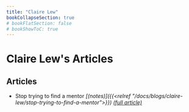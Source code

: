 ```yaml
---
title: "Claire Lew"
bookCollapseSection: true
# bookFlatSection: false
# bookShowToC: true
---
```


# Claire Lew's Articles

## Articles

- Stop trying to find a mentor
*[(notes)]({{<relref "/docs/blogs/claire-lew/stop-trying-to-find-a-mentor">}})* *[(full article)](https://medium.com/@clairejlew/stop-trying-to-find-a-mentor-fd2d57d65bd1)*